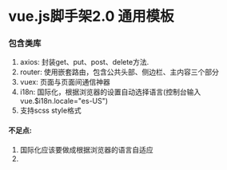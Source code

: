 # vue.js脚手架2.0 通用模板

### 包含类库
  1. axios: 封装get、put、post、delete方法.
  2. router: 使用嵌套路由，包含公共头部、侧边栏、主内容三个部分
  3. vuex: 页面与页面间通信神器
  4. i18n: 国际化，根据浏览器的设置自动选择语言(控制台输入vue.$i18n.locale="es-US")
  5. 支持scss style格式


#### 不足点:
  1. 国际化应该要做成根据浏览器的语言自适应
  2. 

